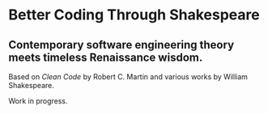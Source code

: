 # Better Coding Through Shakespeare
## Contemporary software engineering theory meets timeless Renaissance wisdom. 
Based on *Clean Code* by Robert C. Martin and various works by William Shakespeare.

Work in progress.
